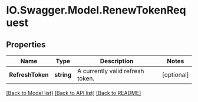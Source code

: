 # IO.Swagger.Model.RenewTokenRequest
## Properties

Name | Type | Description | Notes
------------ | ------------- | ------------- | -------------
**RefreshToken** | **string** | A currently valid refresh token. | [optional] 

[[Back to Model list]](../README.md#documentation-for-models) [[Back to API list]](../README.md#documentation-for-api-endpoints) [[Back to README]](../README.md)

